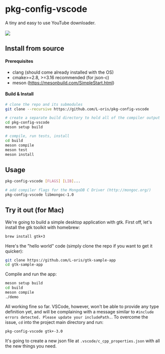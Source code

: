 # pkg-config-vscode

A tiny and easy to use YouTube downloader.
<br/>
<br/>
![](./screen-record.gif)

## Install from source

#### Prerequisites

- clang (should come already installed with the OS)
- cmake>=2.8, >=3.16 recommended (for json-c)
- meson (https://mesonbuild.com/SimpleStart.html)

#### Build & Install

```sh
# clone the repo and its submodules
git clone --recursive https://github.com/L-oris/pkg-config-vscode

# create a separate build directory to hold all of the compiler output
cd pkg-config-vscode
meson setup build

# compile, run tests, install
cd build
meson compile
meson test
meson install
```

## Usage

```sh
pkg-config-vscode [FLAGS] [LIB]...

# add compiler flags for the MongoDB C Driver (http://mongoc.org/)
pkg-config-vscode libmongoc-1.0
```

## Try it out (for Mac)

We're going to build a simple desktop application with gtk.
First off, let's install the gtk toolkit with homebrew:

```sh
brew install gtk+3
```

Here's the "hello world" code (simply clone the repo if you want to get it quicker):

```sh
git clone https://github.com/L-oris/gtk-sample-app
cd gtk-sample-app
```

Compile and run the app:

```sh
meson setup build
cd build
meson compile
./demo
```

All working fine so far.
VSCode, however, won't be able to provide any type definition yet, and will be complaining with a message similar to `#include errors detected. Please update your includePath.`.
To overcome the issue, `cd` into the project main directory and run:

```sh
pkg-config-vscode gtk+-3.0
```

It's going to create a new json file at `.vscode/c_cpp_properties.json` with all the new things you need.
